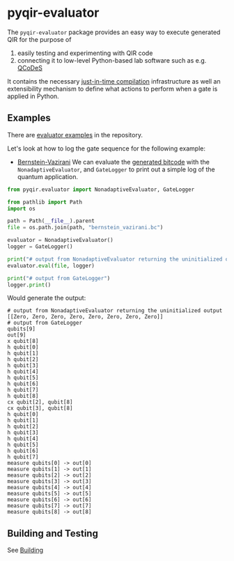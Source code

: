 # pyqir-evaluator

The `pyqir-evaluator` package provides an easy way to execute generated QIR for the
purpose of

1. easily testing and experimenting with QIR code
2. connecting it to low-level Python-based lab software such as e.g.
   [QCoDeS](https://qcodes.github.io/Qcodes/examples/15_minutes_to_QCoDeS.html#Introduction)

It contains the necessary [just-in-time
compilation](https://en.wikipedia.org/wiki/Just-in-time_compilation)
infrastructure as well an extensibility mechanism to define what actions to
perform when a gate is applied in Python.

## Examples

There are [evaluator
examples](https://github.com/qir-alliance/pyqir/tree/main/examples/evaluator) in the
repository.

Let's look at how to log the gate sequence for the following example:

- [Bernstein-Vazirani](https://github.com/qir-alliance/pyqir/tree/main/examples/evaluator/bernstein_vazirani.py)
  We can evaluate the [generated
  bitcode](https://github.com/qir-alliance/pyqir/tree/main/examples/evaluator/bernstein_vazirani.bc)
  with the `NonadaptiveEvaluator`, and `GateLogger` to print out a simple log of the
  quantum application.

```python
from pyqir.evaluator import NonadaptiveEvaluator, GateLogger

from pathlib import Path
import os

path = Path(__file__).parent
file = os.path.join(path, "bernstein_vazirani.bc")

evaluator = NonadaptiveEvaluator()
logger = GateLogger()

print("# output from NonadaptiveEvaluator returning the uninitialized output")
evaluator.eval(file, logger)

print("# output from GateLogger")
logger.print()
```

Would generate the output:

```text
# output from NonadaptiveEvaluator returning the uninitialized output
[[Zero, Zero, Zero, Zero, Zero, Zero, Zero, Zero]]
# output from GateLogger
qubits[9]
out[9]
x qubit[8]
h qubit[0]
h qubit[1]
h qubit[2]
h qubit[3]
h qubit[4]
h qubit[5]
h qubit[6]
h qubit[7]
h qubit[8]
cx qubit[2], qubit[8]
cx qubit[3], qubit[8]
h qubit[0]
h qubit[1]
h qubit[2]
h qubit[3]
h qubit[4]
h qubit[5]
h qubit[6]
h qubit[7]
measure qubits[0] -> out[0]
measure qubits[1] -> out[1]
measure qubits[2] -> out[2]
measure qubits[3] -> out[3]
measure qubits[4] -> out[4]
measure qubits[5] -> out[5]
measure qubits[6] -> out[6]
measure qubits[7] -> out[7]
measure qubits[8] -> out[8]
```

## Building and Testing

See [Building](https://qir-alliance.github.io/pyqir/development-guide/building.html)
